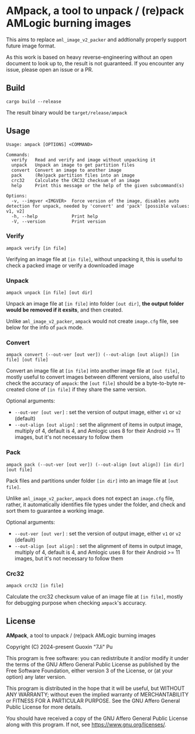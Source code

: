 # AMpack, a tool to unpack / (re)pack AMLogic burning images

This aims to replace `aml_image_v2_packer` and addtionally properly support future image format.

As this work is based on heavy reverse-engineering without an open document to look up to, the result is not guaranteed. If you encounter any issue, please open an issue or a PR.

## Build
```
cargo build --release
```
The result binary would be `target/release/ampack`

## Usage
```
Usage: ampack [OPTIONS] <COMMAND>

Commands:
  verify   Read and verify and image without unpacking it
  unpack   Unpack an image to get partition files
  convert  Convert an image to another image
  pack     (Re)pack partition files into an image
  crc32    Calculate the CRC32 checksum of an image
  help     Print this message or the help of the given subcommand(s)

Options:
  -v, --imgver <IMGVER>  Force version of the image, disables auto detection for unpack, needed by 'convert' and 'pack' [possible values: v1, v2]
  -h, --help             Print help
  -V, --version          Print version
```

### Verify
```
ampack verify [in file]
```
Verifying an image file at `[in file]`, without unpacking it, this is useful to check a packed image or verify a downloaded image

### Unpack
```
ampack unpack [in file] [out dir]
```
Unpack an image file at `[in file]` into folder `[out dir]`, **the output folder would be removed if it exsits**, and then created.

Unlike `aml_image_v2_packer`, `ampack` would not create `image.cfg` file, see below for the info of `pack` mode.

### Convert
```
ampack convert (--out-ver [out ver]) (--out-align [out align]) [in file] [out file]
```
Convert an image file at `[in file]` into another image file at `[out file]`, mostly  useful to convert images between different versions, also useful to check the accuracy of `ampack`: the `[out file]` should be a byte-to-byte re-created clone of `[in file]` if they share the same version.

Optional arguments:
- `--out-ver [out ver]` : set the version of output image, either `v1` or `v2` (default)
- `--out-align [out align]` : set the alignment of items in output image, multiply of 4, default is 4, and Amlogic uses 8 for their Android >= 11 images, but it's not necessary to follow them

### Pack
```
ampack pack (--out-ver [out ver]) (--out-align [out align]) [in dir] [out file]
```
Pack files and partitions under folder `[in dir]` into an image file at `[out file]`.

Unlike `aml_image_v2_packer`, `ampack` does not expect an `image.cfg` file, rather, it automatically identifies file types under the folder, and check and sort them to guarantee a working image.

Optional arguments:
- `--out-ver [out ver]` : set the version of output image, either `v1` or `v2` (default)
- `--out-align [out align]` : set the alignment of items in output image, multiply of 4, default is 4, and Amlogic uses 8 for their Android >= 11 images, but it's not necessary to follow them

### Crc32
```
ampack crc32 [in file]
```
Calculate the crc32 checksum value of an image file at `[in file]`, mostly for debugging purpose when checking `ampack`'s accuracy.

## License
**AMpack**, a tool to unpack / (re)pack AMLogic burning images

Copyright (C) 2024-present Guoxin "7Ji" Pu

This program is free software: you can redistribute it and/or modify
it under the terms of the GNU Affero General Public License as
published by the Free Software Foundation, either version 3 of the
License, or (at your option) any later version.

This program is distributed in the hope that it will be useful,
but WITHOUT ANY WARRANTY; without even the implied warranty of
MERCHANTABILITY or FITNESS FOR A PARTICULAR PURPOSE.  See the
GNU Affero General Public License for more details.

You should have received a copy of the GNU Affero General Public License
along with this program.  If not, see <https://www.gnu.org/licenses/>.
